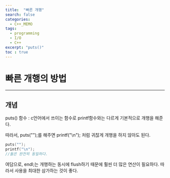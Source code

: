 ```yaml
---
title:  "빠른 개행"
search: false
categories: 
  - C++_MEMO
tags:
  - programming
  - I/O
  - C++
excerpt: "puts()"
toc : true
---
```


# 빠른 개행의 방법
___

## 개념
puts() 함수 : c언어에서 쓰이는 함수로 printf함수와는 다르게 기본적으로 개행을 해준다.

따라서, puts("");를 해주면 printf("\n"); 처럼 귀찮게 개행을 하지 않아도 된다.

```cpp
puts("");    
printf("\n");
//둘은 완전히 동일하다.
```

여담으로, endl;는 개행하는 동시에 flush하기 때문에 훨씬 더 많은 연산이 필요하다. 따라서 사용을 최대한 삼가하는 것이 좋다.